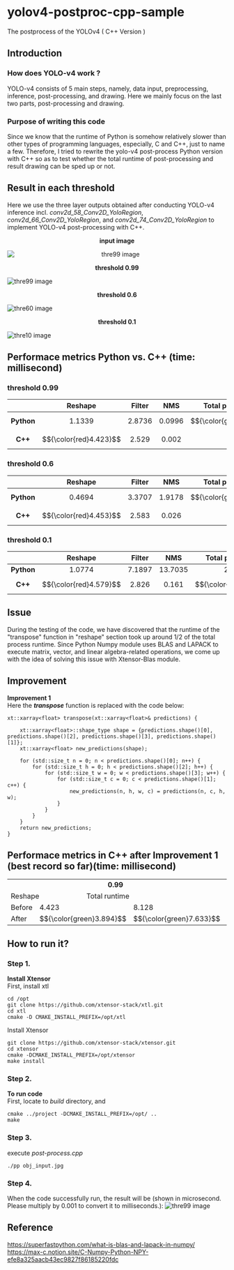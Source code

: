 # yolov4-postproc-cpp-sample
The postprocess of the YOLOv4 ( C++ Version )
## Introduction
### How does YOLO-v4 work ?
YOLO-v4 consists of 5 main steps, namely, data input, preprocessing, inference, post-processing, and drawing.
Here we mainly focus on the last two parts, post-processing and drawing.

### Purpose of writing this code
Since we know that the runtime of Python is somehow relatively slower than other types of programming languages, especially, C and C++, just to name a few. Therefore, I tried to rewrite the yolo-v4 post-process Python version with C++ so as to test whether the total runtime of post-processing and result drawing can be sped up or not.

## Result in each threshold
Here we use the three layer outputs obtained after conducting YOLO-v4 inference incl. <i>conv2d_58_Conv2D_YoloRegion</i>, <i>conv2d_66_Conv2D_YoloRegion</i>, and <i>conv2d_74_Conv2D_YoloRegion</i> to implement YOLO-v4 post-processing with C++.

<div align="center">
  <p><strong>input image</strong></p>
  <img src="https://github.com/userfromgithub/yolo-v4-postprocess/blob/main/build/obj_input.jpg" alt="thre99 image" style="display: block; margin: auto;"/>
</div>

<p align="center"><strong>threshold 0.99</strong></p>
<img src="./drawing-results/Screenshot%20from%202023-08-30%2008-15-38.png" alt="thre99 image">
<p align="center"><strong>threshold 0.6</strong></p>
<img src="./drawing-results/Screenshot%20from%202023-08-30%2008-19-04.png" alt="thre60 image">
<p align="center"><strong>threshold 0.1</strong></p>
<img src="./drawing-results/Screenshot%20from%202023-08-30%2008-19-16.png" alt="thre10 image">

## Performace metrics Python vs. C++ (time: millisecond)
### threshold 0.99
| | Reshape | Filter | NMS | Total post-process | Drawing | Total runtime |
|:-------:|:-----:|:-----:|:------:|:------:|:------:|:------:|
| **Python**   | 1.1339 | 2.8736 | 0.0996 | $${\color{green}4.1906}$$ | 1.5921 | $${\color{green}5.7828}$$ |
| **C++**  | $${\color{red}4.423}$$ | 2.529 | 0.002 | 7.195 | $${\color{orange}0.932}$$ | 8.128 |

### threshold 0.6
| | Reshape | Filter | NMS | Total post-process | Drawing | Total runtime |
|:-------:|:-----:|:-----:|:------:|:------:|:------:|:------:|
| **Python**   | 0.4694 | 3.3707 | 1.9178 | $${\color{green}5.8209}$$ | 9.7203 | 15.5413 |
| **C++**  | $${\color{red}4.453}$$ | 2.583 | 0.026 | 7.321 | $${\color{orange}5.409}$$ | $${\color{green}12.731}$$ |

### threshold 0.1
| | Reshape | Filter | NMS | Total post-process | Drawing | Total runtime |
|:-------:|:-----:|:-----:|:------:|:------:|:------:|:------:|
| **Python**   | 1.0774 | 7.1897 | 13.7035 | 22.1300 | 28.6309 | 50.7609 |
| **C++**  | $${\color{red}4.579}$$ | 2.826 | 0.161 | $${\color{green}7.892}$$ | $${\color{orange}17.956}$$ | $${\color{green}25.848}$$ |

## Issue
During the testing of the code, we have discovered that the runtime of the "transpose" function in "reshape" section took up around 1/2 of the total process runtime.
Since Python Numpy module uses BLAS and LAPACK to execute matrix, vector, and linear algebra-related operations, we come up with the idea of solving this issue with Xtensor-Blas module.

## Improvement
**Improvement 1**<br>
Here the <i><strong>transpose</strong></i> function is replaced with the code below:
```
xt::xarray<float> transpose(xt::xarray<float>& predictions) {
    
    xt::xarray<float>::shape_type shape = {predictions.shape()[0], predictions.shape()[2], predictions.shape()[3], predictions.shape()[1]};
    xt::xarray<float> new_predictions(shape);

    for (std::size_t n = 0; n < predictions.shape()[0]; n++) {
        for (std::size_t h = 0; h < predictions.shape()[2]; h++) {
            for (std::size_t w = 0; w < predictions.shape()[3]; w++) {
                for (std::size_t c = 0; c < predictions.shape()[1]; c++) {
                    new_predictions(n, h, w, c) = predictions(n, c, h, w);
                }
            }
        }
    }
    return new_predictions;
}
```
## Performace metrics in C++ after Improvement 1 (best record so far)(time: millisecond)
<table align="center">
  <tr>
    <td colspan=6 align="center"><strong>0.99</strong></td>
    <td colspan=6 align="center"><strong>0.6</strong></td>
    <td colspan=6 align="center"><strong>0.1</strong></td>
  </tr>
  <tr>
    <td colspan=3>Reshape</td> 
    <td colspan=3>Total runtime</td>
    <td colspan=3>Reshape</td> 
    <td colspan=3>Total runtime</td>
    <td colspan=3>Reshape</td> 
    <td colspan=3>Total runtime</td>
  </tr>
  <tr>
    <td colspan=2>Before</td>
    <td colspan=2>4.423</td>
    <td colspan=2>8.128</td>
    <td colspan=2>Before</td>
    <td colspan=2>4.453</td>
    <td colspan=2>12.731</td>
    <td colspan=2>Before</td>
    <td colspan=2>4.579</td>
    <td colspan=2>25.848</td>
  </tr>
  <tr>
    <td colspan=2>After</td>
    <td colspan=2>$${\color{green}3.894}$$</td>
    <td colspan=2>$${\color{green}7.633}$$</td>
     <td colspan=2>After</td>
    <td colspan=2>$${\color{green}3.861}$$</td>
    <td colspan=2>$${\color{green}12.078}$$</td>
    <td colspan=2>After</td>
    <td colspan=2>$${\color{green}3.860}$$</td>
    <td colspan=2>$${\color{green}24.575}$$</td>
  </tr>
</table>

## How to run it?
### Step 1.
**Install Xtensor**<br>
First, install xtl
```
cd /opt
git clone https://github.com/xtensor-stack/xtl.git
cd xtl
cmake -D CMAKE_INSTALL_PREFIX=/opt/xtl
```

Install Xtensor
```
git clone https://github.com/xtensor-stack/xtensor.git
cd xtensor
cmake -DCMAKE_INSTALL_PREFIX=/opt/xtensor
make install
```

### Step 2. 
**To run code**<br>
First, locate to <i>build</i> directory, and
```
cmake ../project -DCMAKE_INSTALL_PREFIX=/opt/ ..
make
```

### Step 3.
execute <i>post-process.cpp</i>
```
./pp obj_input.jpg
```

### Step 4.
When the code successfully run, the result will be (shown in microsecond. Please multiply by 0.001 to convert it to milliseconds.):
<img src="./drawing-results/Screenshot%20from%202023-08-31%2016-12-07.png" alt="thre99 image">

## Reference
https://superfastpython.com/what-is-blas-and-lapack-in-numpy/ <br>
https://max-c.notion.site/C-Numpy-Python-NPY-efe8a325aacb43ec9827f86185220fdc
